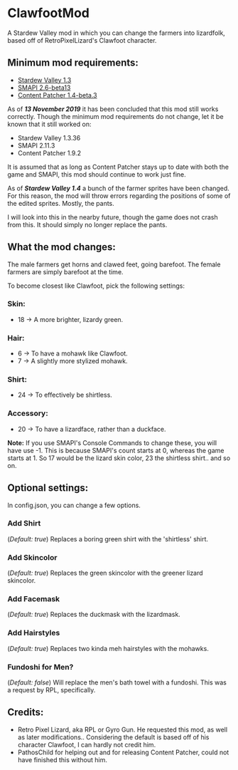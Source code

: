 # ClawfootMod
A Stardew Valley mod in which you can change the farmers into lizardfolk, based off of RetroPixelLizard's Clawfoot character.

## Minimum mod requirements:
* [Stardew Valley 1.3](https://stardewvalley.net/)
* [SMAPI 2.6-beta13](https://smapi.io/)
* [Content Patcher 1.4-beta.3](https://www.nexusmods.com/stardewvalley/mods/1915)

As of _**13 November 2019**_ it has been concluded that this mod still works correctly.
Though the minimum mod requirements do not change, let it be known that it still worked on:
* Stardew Valley 1.3.36
* SMAPI 2.11.3
* Content Patcher 1.9.2

It is assumed that as long as Content Patcher stays up to date with both the game and SMAPI, this mod should continue to work just fine.

As of _**Stardew Valley 1.4**_ a bunch of the farmer sprites have been changed. For this reason, the mod will throw errors regarding the positions of some of the edited sprites. Mostly, the pants.

I will look into this in the nearby future, though the game does not crash from this. It should simply no longer replace the pants.

## What the mod changes:
The male farmers get horns and clawed feet, going barefoot.
The female farmers are simply barefoot at the time.

To become closest like Clawfoot, pick the following settings:

### Skin:
* 18 -> A more brighter, lizardy green.

### Hair:
* 6 -> To have a mohawk like Clawfoot.
* 7 -> A slightly more stylized mohawk.

### Shirt:
* 24 -> To effectively be shirtless.

### Accessory:
* 20 -> To have a lizardface, rather than a duckface.

**Note:**
If you use SMAPI's Console Commands to change these, you will have use -1.
This is because SMAPI's count starts at 0, whereas the game starts at 1.
So 17 would be the lizard skin color, 23 the shirtless shirt.. and so on.

## Optional settings:
In config.json, you can change a few options.

### Add Shirt
(_Default: true_)
Replaces a boring green shirt with the 'shirtless' shirt.

### Add Skincolor
(_Default: true_)
Replaces the green skincolor with the greener lizard skincolor.

### Add Facemask
(_Default: true_)
Replaces the duckmask with the lizardmask.

### Add Hairstyles
(_Default: true_)
Replaces two kinda meh hairstyles with the mohawks.

### Fundoshi for Men?
(_Default: false_)
Will replace the men's bath towel with a fundoshi.
This was a request by RPL, specifically.

## Credits:
* Retro Pixel Lizard, aka RPL or Gyro Gun. He requested this mod, as well as later modifications.. Considering the default is based off of his character Clawfoot, I can hardly not credit him.
* PathosChild for helping out and for releasing Content Patcher, could not have finished this without him.

